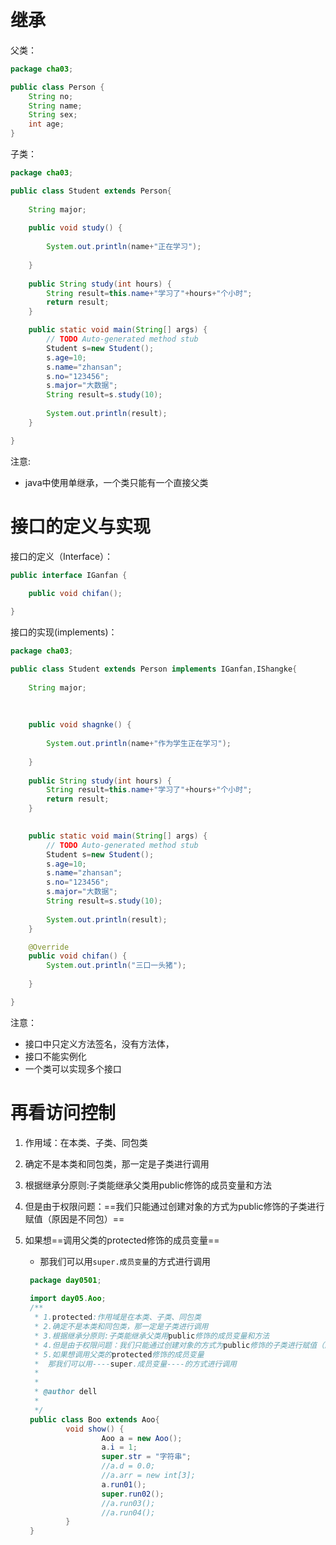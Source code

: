 # 继承

父类：

```java
package cha03;

public class Person {
	String no;
	String name;
	String sex;
	int age;
}

```

子类：

```java
package cha03;

public class Student extends Person{
	
	String major;
	
	public void study() {
		
		System.out.println(name+"正在学习");
		
	}
	
	public String study(int hours) {
		String result=this.name+"学习了"+hours+"个小时";
		return result;
	}

	public static void main(String[] args) {
		// TODO Auto-generated method stub
		Student s=new Student();
		s.age=10;
		s.name="zhansan";
		s.no="123456";
		s.major="大数据";
		String result=s.study(10);
		
		System.out.println(result);
	}

}
```

注意:

- java中使用单继承，一个类只能有一个直接父类

# 接口的定义与实现

接口的定义（Interface）：

```java
public interface IGanfan {
	
	public void chifan();

}

```

接口的实现(implements)：

```java
package cha03;

public class Student extends Person implements IGanfan,IShangke{
	
	String major;
	
	
	
	public void shagnke() {
		
		System.out.println(name+"作为学生正在学习");
		
	}
	
	public String study(int hours) {
		String result=this.name+"学习了"+hours+"个小时";
		return result;
	}
	

	public static void main(String[] args) {
		// TODO Auto-generated method stub
		Student s=new Student();
		s.age=10;
		s.name="zhansan";
		s.no="123456";
		s.major="大数据";
		String result=s.study(10);
		
		System.out.println(result);
	}

	@Override
	public void chifan() {
		System.out.println("三口一头猪");
		
	}

}

```

注意：

- 接口中只定义方法签名，没有方法体，
- 接口不能实例化
- 一个类可以实现多个接口





# 再看访问控制

1. 作用域：在本类、子类、同包类

2. 确定不是本类和同包类，那一定是子类进行调用

3. 根据继承分原则:子类能继承父类用public修饰的成员变量和方法

4. 但是由于权限问题：==我们只能通过创建对象的方式为public修饰的子类进行赋值（原因是不同包）==

5. 如果想==调用父类的protected修饰的成员变量==

   - 那我们可以用`super.成员变量`的方式进行调用

   ```java
   	package day0501;
   	
   	import day05.Aoo;
   	/**
   	 * 1.protected:作用域是在本类、子类、同包类
   	 * 2.确定不是本类和同包类，那一定是子类进行调用
   	 * 3.根据继承分原则:子类能继承父类用public修饰的成员变量和方法
   	 * 4.但是由于权限问题：我们只能通过创建对象的方式为public修饰的子类进行赋值（原因是不同包）
   	 * 5.如果想调用父类的protected修饰的成员变量
   	 * 	那我们可以用----super.成员变量----的方式进行调用
   	 * 
   	 * 
   	 * @author dell
   	 *
   	 */
   	public class Boo extends Aoo{  
   	        void show() {
   	                Aoo a = new Aoo();
   	                a.i = 1;
   	                super.str = "字符串";
   	                //a.d = 0.0;
   	                //a.arr = new int[3];
   	                a.run01();
   	                super.run02();
   	                //a.run03();
   	                //a.run04();
   	        }
   	}
   
   ```


